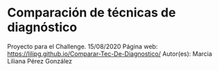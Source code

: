 # Comparación de técnicas de diagnóstico
Proyecto para el Challenge. 15/08/2020  Página web: https://lilipg.github.io/Comparar-Tec-De-Diagnostico/  Autor(es): Marcia Liliana Pérez González
